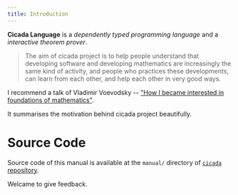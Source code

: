 ```yaml
---
title: Introduction
---
```


**Cicada Language** is a
*dependently typed programming language* and a
*interactive theorem prover*.

> The aim of cicada project is to help people understand that developing
> software and developing mathematics are increasingly the same kind of
> activity, and people who practices these developments, can learn from
> each other, and help each other in very good ways.

I recommend a talk of Vladimir Voevodsky -- ["How I became interested in foundations of mathematics"](https://readonly.link/articles/github.com/xieyuheng/inner/-/persons/vladimir-voevodsky/how-i-became-interested-in-foundations-of-mathematics.md).

It summarises the motivation behind cicada project beautifully.

# Source Code

Source code of this manual is available at
the `manual/` directory of [`cicada` repository](https://github.com/cicada-lang/cicada).

Welcame to give feedback.
